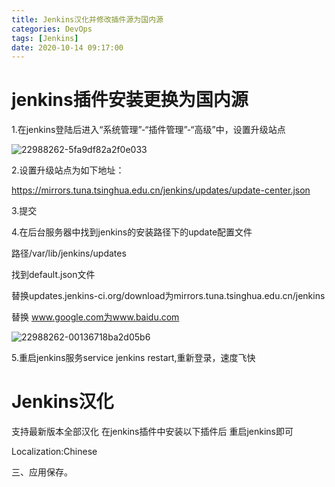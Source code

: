 ```yaml
---
title: Jenkins汉化并修改插件源为国内源
categories: DevOps
tags: [Jenkins]
date: 2020-10-14 09:17:00
---
```

# jenkins插件安装更换为国内源



1.在jenkins登陆后进入“系统管理”-“插件管理”-“高级”中，设置升级站点

![22988262-5fa9df82a2f0e033](https://cos.vlinux.cn/www-vlinux-cn-blog-img/gitee-backup/img-master/image/22988262-5fa9df82a2f0e033.png)



2.设置升级站点为如下地址：

https://mirrors.tuna.tsinghua.edu.cn/jenkins/updates/update-center.json

3.提交

4.在后台服务器中找到jenkins的安装路径下的update配置文件

路径/var/lib/jenkins/updates

找到default.json文件

替换updates.jenkins-ci.org/download为mirrors.tuna.tsinghua.edu.cn/jenkins

替换 www.google.com为www.baidu.com



![22988262-00136718ba2d05b6](https://cos.vlinux.cn/www-vlinux-cn-blog-img/gitee-backup/img-master/image/22988262-00136718ba2d05b6.png)

5.重启jenkins服务service jenkins restart,重新登录，速度飞快

# Jenkins汉化
支持最新版本全部汉化
在jenkins插件中安装以下插件后 重启jenkins即可

Localization:Chinese

三、应用保存。

